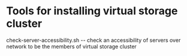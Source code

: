 # Tools for installing virtual storage cluster


check-server-accessibility.sh -- check an accessibility of servers over network to be the members of
                                 virtual storage cluster 
